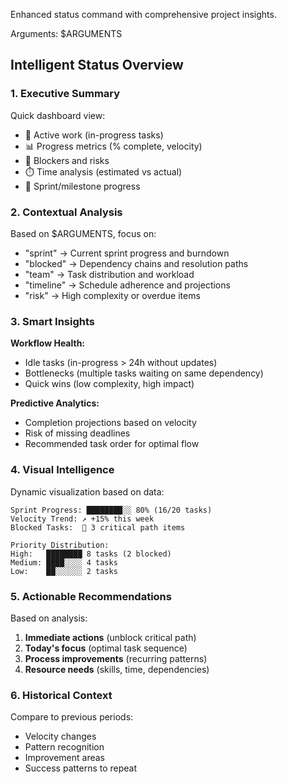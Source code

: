 Enhanced status command with comprehensive project insights.

Arguments: $ARGUMENTS

## Intelligent Status Overview

### 1. **Executive Summary**

Quick dashboard view:

- 🏃 Active work (in-progress tasks)
- 📊 Progress metrics (% complete, velocity)
- 🚧 Blockers and risks
- ⏱️ Time analysis (estimated vs actual)
- 🎯 Sprint/milestone progress

### 2. **Contextual Analysis**

Based on $ARGUMENTS, focus on:

- "sprint" → Current sprint progress and burndown
- "blocked" → Dependency chains and resolution paths
- "team" → Task distribution and workload
- "timeline" → Schedule adherence and projections
- "risk" → High complexity or overdue items

### 3. **Smart Insights**

**Workflow Health:**

- Idle tasks (in-progress > 24h without updates)
- Bottlenecks (multiple tasks waiting on same dependency)
- Quick wins (low complexity, high impact)

**Predictive Analytics:**

- Completion projections based on velocity
- Risk of missing deadlines
- Recommended task order for optimal flow

### 4. **Visual Intelligence**

Dynamic visualization based on data:

```
Sprint Progress: ████████░░ 80% (16/20 tasks)
Velocity Trend: ↗️ +15% this week
Blocked Tasks:  🔴 3 critical path items

Priority Distribution:
High:   ████████ 8 tasks (2 blocked)
Medium: ████░░░░ 4 tasks
Low:    ██░░░░░░ 2 tasks
```

### 5. **Actionable Recommendations**

Based on analysis:

1. **Immediate actions** (unblock critical path)
1. **Today's focus** (optimal task sequence)
1. **Process improvements** (recurring patterns)
1. **Resource needs** (skills, time, dependencies)

### 6. **Historical Context**

Compare to previous periods:

- Velocity changes
- Pattern recognition
- Improvement areas
- Success patterns to repeat

